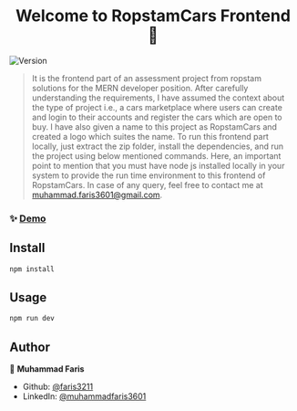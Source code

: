 <h1 align="center">Welcome to RopstamCars Frontend 👋</h1>
<p>
  <img alt="Version" src="https://img.shields.io/badge/version-1.0.0-blue.svg?cacheSeconds=2592000" />
</p>

> It is the frontend part of an assessment project from ropstam solutions for the MERN developer position. After carefully understanding the requirements, I have assumed the context about the type of project i.e., a cars marketplace where users can create and login to their accounts and register the cars which are open to buy. I have also given a name to this project as RopstamCars and created a logo which suites the name. To run this frontend part locally, just extract the zip folder, install the dependencies, and run the project using below mentioned commands. Here, an important point to mention that you must have node js installed locally in your system to provide the run time environment to this frontend of RopstamCars. In case of any query, feel free to contact me at muhammad.faris3601@gmail.com.

### ✨ [Demo](https://ropstamcars.netlify.app)

## Install

```sh
npm install
```

## Usage

```sh
npm run dev
```

## Author

👤 **Muhammad Faris**

- Github: [@faris3211](https://github.com/faris3211)
- LinkedIn: [@muhammadfaris3601](https://linkedin.com/in/muhammadfaris3601)
